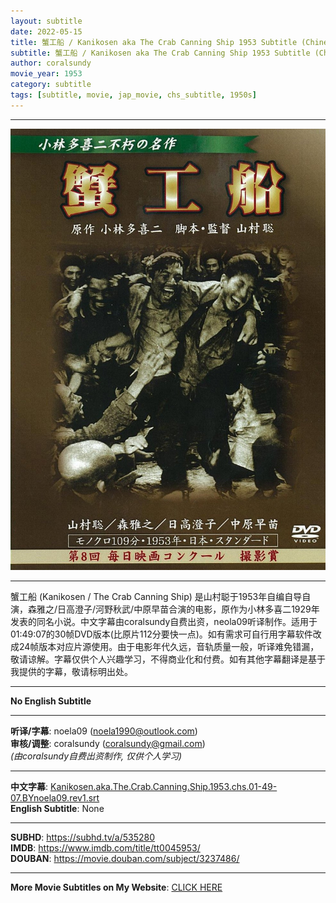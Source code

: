 ```yaml
---
layout: subtitle
date: 2022-05-15
title: 蟹工船 / Kanikosen aka The Crab Canning Ship 1953 Subtitle (Chinese)
subtitle: 蟹工船 / Kanikosen aka The Crab Canning Ship 1953 Subtitle (Chinese)
author: coralsundy
movie_year: 1953
category: subtitle
tags: [subtitle, movie, jap_movie, chs_subtitle, 1950s]
---
```


------

<img src="../assets/tt0045953.jpg" alt="tt0045953_cover_art" />

------

蟹工船 (Kanikosen / The Crab Canning Ship) 是山村聪于1953年自编自导自演，森雅之/日高澄子/河野秋武/中原早苗合演的电影，原作为小林多喜二1929年发表的同名小说。中文字幕由coralsundy自费出资，neola09听译制作。适用于01:49:07的30帧DVD版本(比原片112分要快一点)。如有需求可自行用字幕软件改成24帧版本对应片源使用。由于电影年代久远，音轨质量一般，听译难免错漏，敬请谅解。字幕仅供个人兴趣学习，不得商业化和付费。如有其他字幕翻译是基于我提供的字幕，敬请标明出处。

------

**No English Subtitle**

------

**听译/字幕**: noela09 (noela1990@outlook.com)<br>
**审核/调整**: coralsundy (coralsundy@gmail.com)<br>
*(由coralsundy自费出资制作, 仅供个人学习)*

------

**中文字幕**: [Kanikosen.aka.The.Crab.Canning.Ship.1953.chs.01-49-07.BYnoela09.rev1.srt](../subtitles/Kanikosen.aka.The.Crab.Canning.Ship.1953.chs.01-49-07.BYnoela09.rev1.srt)<br>
**English Subtitle**: None

------

**SUBHD**: <https://subhd.tv/a/535280><br>
**IMDB**: <https://www.imdb.com/title/tt0045953/><br>
**DOUBAN**: <https://movie.douban.com/subject/3237486/>

------

**More Movie Subtitles on My Website**: <a href='{% post_url 2021-01-10-subtitles-summary-list %}'>CLICK HERE</a>



